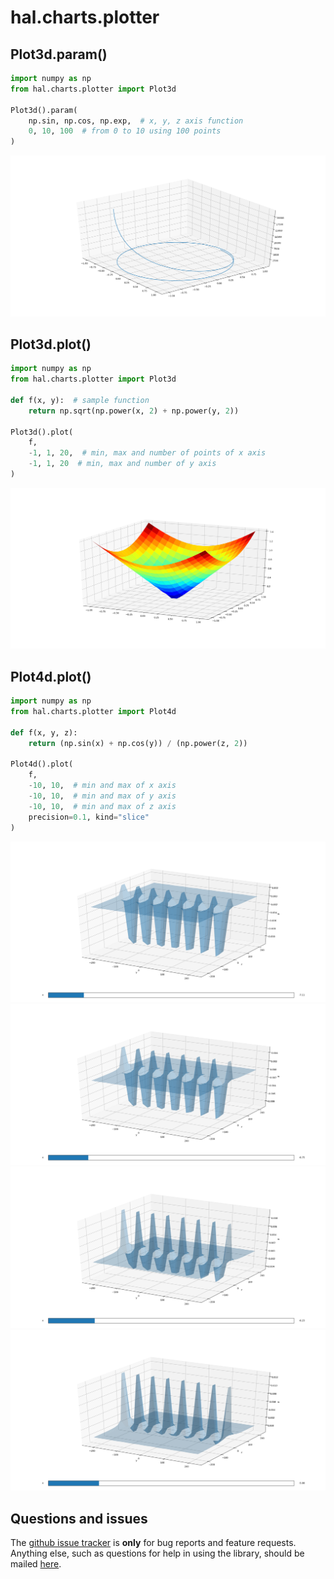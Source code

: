 # hal.charts.plotter

## Plot3d.param()
```python
import numpy as np
from hal.charts.plotter import Plot3d

Plot3d().param(
    np.sin, np.cos, np.exp,  # x, y, z axis function
    0, 10, 100  # from 0 to 10 using 100 points
)
```
![Plot3d](../images/charts/Plot3d_param.png)


## Plot3d.plot()
```python
import numpy as np
from hal.charts.plotter import Plot3d

def f(x, y):  # sample function
    return np.sqrt(np.power(x, 2) + np.power(y, 2))

Plot3d().plot(
    f,
    -1, 1, 20,  # min, max and number of points of x axis
    -1, 1, 20  # min, max and number of y axis
)
```
![Plot3d](../images/charts/Plot3d_plot.png)


## Plot4d.plot()
```python
import numpy as np
from hal.charts.plotter import Plot4d

def f(x, y, z):
    return (np.sin(x) + np.cos(y)) / (np.power(z, 2))

Plot4d().plot(
    f,
    -10, 10,  # min and max of x axis
    -10, 10,  # min and max of y axis
    -10, 10,  # min and max of z axis
    precision=0.1, kind="slice"
)
```
![Plot3d](../images/charts/Plot4d_plot_0.png)
![Plot3d](../images/charts/Plot4d_plot_1.png)
![Plot3d](../images/charts/Plot4d_plot_2.png)
![Plot3d](../images/charts/Plot4d_plot_3.png)


## Questions and issues
The [github issue tracker](https://github.com/sirfoga/pyhal/issues) is **only** for bug reports and feature requests. Anything else, such as questions for help in using the library, should be mailed [here](mailto:sirfoga@protonmail.com).
